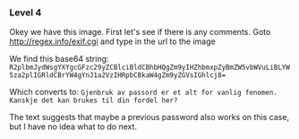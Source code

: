 ### Level 4

Okey we have this image. First let's see if there is any comments.
Goto http://regex.info/exif.cgi and type in the url to the image

We find this base64 string:
`R2plbmJydWsgYXYgcGFzc29yZCBlciBldCBhbHQgZm9yIHZhbmxpZyBmZW5vbWVuLiBLYW5za2plIGRldCBrYW4gYnJ1a2VzIHRpbCBkaW4gZm9yZGVsIGhlcj8=`

Which converts to:
`Gjenbruk av passord er et alt for vanlig fenomen. Kanskje det kan brukes til din fordel her?`

The text suggests that maybe a previous password also works on this case, but I have no idea what to do next.